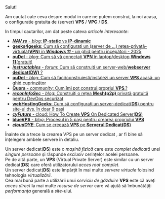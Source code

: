 Salut!

Am cautat cate ceva despre modul in care ne putem construi, la noi acasa, o configuratie gratuita de (server) **VPS** / **VPC** / **DS**.

In timpul cautarilor, am dat peste cateva *articole interesante*:


 - [***NAV.ro*** - *blog*: **IP**-**static** vs **IP**-**dinamic**](https://www.nav.ro/blog/am-nevoie-de-un-ip-static/)
 - [**geeks4geeks**: Cum să configurați un (server de ...) rețea-privată-virtuală(**VPN**) în ***Windows 11*** - un ghid pentru începători - 2025](https://www.geeksforgeeks.org/how-to-set-up-a-vpn-in-windows-11/)
 - [**ouDel** - *blog*: Cum să vă conectați **VPN** în laptop/desktop **Windows 11**(gratuit)](https://blog.oudel.com/how-to-vpn-connect-in-laptop-windows-11-for-free/)
 - [***Instructables*** - *forum*: Cum să construiți un server-web/**webserver dedicat(DW)** ?](https://www.instructables.com/How-to-Build-a-Dedicated-Web-Server/)
 - [**ouDel** - *blog*: Cum să faci/construiesti/instalezi un server **VPS** acasă: un ghid cuprinzător](https://blog.oudel.com/how-to-make-a-vps-server-at-home-a-comprehensive-guide/)
 - [**Quora** - *community*: Cum îmi pot construi propriul **VPS**.?](https://www.quora.com/How-can-I-build-my-own-vps)
 - [***reconInfoSec*** - *blog*: Construiți o rețea **Mesh(p2p)** privată gratuită pentru DevOps securizat](https://blog.reconinfosec.com/build-a-private-mesh-network-for-free)
 - [**webHostIngGeeks**: Cum să configurați un server-dedicat(**DS**) pentru site-ul dvs. în doar 9 pași](https://webhostinggeeks.com/howto/9-steps-to-setup-dedicated-server/)
 - [***cyFuture*** - cloud: How To Create **VPS** On Dedicated Server(**DS**)](https://cyfuture.cloud/kb/dedicated-server/how-to-create-vps-on-dedicated-server)
 - [**blueVPS** - *blog*: Procesul în 5 pași pentru crearea propriului **VPS**](https://bluevps.com/blog/the-5-step-process-for-creating-your-own-vps)
 - [***cloudOYE***: Cum se creează **VPS** pe **Serverul Dedicat(DS)**](https://www.cloudoye.com/kb/dedicated-server/how-to-create-vps-on-dedicated-server)


Înainte de a trece la crearea VPS pe un server dedicat , ar fi bine să înțelegem ambele servere în detaliu.


Un server dedicat(**DS**) este o *mașină fizică* care este *complet dedicată* unei *singure persoane* și răspunde *exclusiv* cerințelor acelei persoane. 
<br/>Pe de altă parte, un **VPS** (Virtual Private Server) este similar cu un server dedicat(**DS**) care oferă utilizatorului *acces root complet*. 
<br/>Un server dedicat(**DS**) este împărțit în mai multe *servere virtuale* folosind tehnologia *virtualizării*. 
<br/>Cea mai bună parte a utilizării unui *serviciu de găzduire* **VPS** este că aveți *acces direct* la mai multe *resurse de server* care vă ajută să îmbunătățiți *performanța* generală a *site*-ului. 
